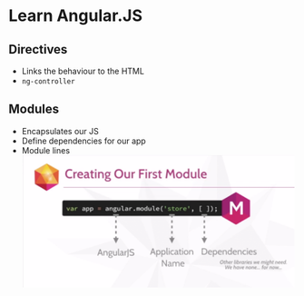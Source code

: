 # Learn Angular.JS

## Directives
  - Links the behaviour to the HTML
  - `ng-controller`

## Modules
  - Encapsulates our JS
  - Define dependencies for our app
  - Module lines
  ![alt text](images/01-module.png "Module Line Slide")
